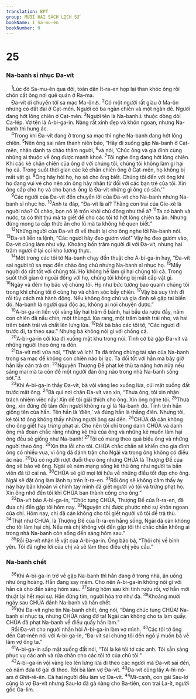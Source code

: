 ```yaml
---
translation: BPT
group: MƯƠI HAI SÁCH LỊCH SỬ
bookName: I Sa-mu-ên 
bookNumber: 9
---
```


<div class="title"><h1>25</h1><h3>Na-banh sỉ nhục Đa-vít</h3></div>
<span class="verse 1sa_25_1"> <sup>1</sup>Lúc đó Sa-mu-ên qua đời, toàn dân Ít-ra-en họp lại than khóc ông rồi chôn cất ông nơi quê quán ở Ra-ma.<br/> Đa-vít di chuyển tới sa mạc Ma-ôn<a data-toggle="tooltip" data-placement="bottom" title="Từ ngữ nầy dựa theo bản cổ Hi-lạp. Bản tiêu chuẩn Hê-bơ-rơ dùng chữ “Pha-ran.”">⚓</a>.</span>
<span class="verse 1sa_25_2"><sup>2</sup>Có một người rất giàu ở Ma-ôn nhưng có đất đai ở Cạt-mên. Người có ba ngàn chiên và một ngàn dê. Người đang hớt lông chiên ở Cạt-mên.</span>
<span class="verse 1sa_25_3"><sup>3</sup>Người tên là Na-banh<a data-toggle="tooltip" data-placement="bottom" title="Nghĩa là “điên” hay “dại dột.”">⚓</a> thuộc dòng dõi Ca-lép. Vợ tên là A-bi-ga-in. Nàng rất xinh đẹp và khôn ngoan, nhưng Na-banh thì hung ác.<br/></span>
<span class="verse 1sa_25_4"> <sup>4</sup>Trong khi Đa-vít đang ở trong sa mạc thì nghe Na-banh đang hớt lông chiên.</span>
<span class="verse 1sa_25_5"><sup>5</sup>Nên ông sai năm thanh niên bảo, “Hãy đi xuống gặp Na-banh ở Cạt-mên, nhân danh ta chào thăm người,</span>
<span class="verse 1sa_25_6"><sup>6</sup>và nói, ‘Chúc ông và gia đình cùng những ai thuộc về ông được mạnh khoẻ.</span>
<span class="verse 1sa_25_7"><sup>7</sup>Tôi nghe ông đang hớt lông chiên. Khi các kẻ chăn chiên của ông ở với chúng tôi, chúng tôi không làm gì hại họ cả. Trong suốt thời gian các kẻ chăn chiên ông ở Cạt-mên, họ không bị mất vật gì.</span>
<span class="verse 1sa_25_8"><sup>8</sup>Ông hãy hỏi họ, họ sẽ cho ông biết. Chúng tôi đến với ông khi họ đang vui vẻ cho nên xin ông hãy nhân từ đối với các bạn trẻ của tôi. Xin ông cấp cho họ và cho bạn<a data-toggle="tooltip" data-placement="bottom" title="Nguyên văn, “con.”">⚓</a> ông là Đa-vít những gì ông có sẵn.’”<br/></span>
<span class="verse 1sa_25_9"> <sup>9</sup>Các người của Đa-vít đến chuyển lời của Đa-vít cho Na-banh nhưng Na-banh sỉ nhục họ.</span>
<span class="verse 1sa_25_10"><sup>10</sup>Anh ta đáp, “Đa-vít là ai? Thằng con trai của Gie-xê là người nào? Ôi chào, bọn nô lệ trốn khỏi chủ đông như thế à?</span>
<span class="verse 1sa_25_11"><sup>11</sup>Ta có bánh và nước, ta có thịt thú mà ta giết để cho các tôi tớ hớt lông chiên ta ăn. Nhưng đừng mong ta cấp thức ăn cho lũ mà ta không hề quen biết.”<br/></span>
<span class="verse 1sa_25_12"> <sup>12</sup>Những người của Đa-vít đi về thuật lại cho ông nghe lời Na-banh nói.</span>
<span class="verse 1sa_25_13"><sup>13</sup>Đa-vít liền ra lệnh, “Các ngươi hãy đeo gươm vào!” Vậy họ đeo gươm vào, Đa-vít cũng làm như vậy. Khoảng bốn trăm người đi với Đa-vít, nhưng hai trăm người ở lại coi kho lương thực.<br/></span>
<span class="verse 1sa_25_14"> <sup>14</sup>Một trong các tôi tớ Na-banh chạy đến thuật cho A-bi-ga-in hay, “Đa-vít sai người từ sa mạc đến chào ông chủ nhưng Na-banh sỉ nhục họ.</span>
<span class="verse 1sa_25_15"><sup>15</sup>Mấy người đó rất tốt với chúng tôi. Họ không hề làm gì hại chúng tôi cả. Trong suốt thời gian ở ngoài đồng với họ, chúng tôi không bị mất cắp vật gì.</span>
<span class="verse 1sa_25_16"><sup>16</sup>Ngày và đêm họ bảo vệ chúng tôi. Họ như bức tường bao quanh chúng tôi trong khi chúng tôi ở cùng họ và chăm sóc bầy chiên.</span>
<span class="verse 1sa_25_17"><sup>17</sup>Vậy bà suy tính đi rồi tùy cách mà hành động. Nếu không ông chủ và gia đình sẽ gặp tai biến đó. Na-banh là người quá độc ác, không ai nói chuyện được.”<br/></span>
<span class="verse 1sa_25_18"> <sup>18</sup>A-bi-ga-in liền vội vàng lấy hai trăm ổ bánh, hai bầu da rượu đầy, năm con chiên đã nấu chín, một thùng<a data-toggle="tooltip" data-placement="bottom" title="Nguyên văn, “5 sê-a” (khoảng 37 lít).">⚓</a> lúa rang, một trăm bánh trái nho, và hai trăm bánh trái vả chất lên lưng lừa.</span>
<span class="verse 1sa_25_19"><sup>19</sup>Rồi bà bảo các tôi tớ, “Các ngươi đi trước đi, ta theo sau.” Nhưng bà không nói gì với chồng cả.<br/></span>
<span class="verse 1sa_25_20"> <sup>20</sup>A-bi-ga-in cỡi lừa đi xuống mật khu trong núi. Tình cờ bà gặp Đa-vít và những người theo ông ra đón.<br/></span>
<span class="verse 1sa_25_21"> <sup>21</sup>Đa-vít mới vừa nói, “Thật vô ích! Ta đã trông chừng tài sản của Na-banh trong sa mạc để không con chiên nào bị lạc. Ta đối tốt với hắn mà bây giờ hắn lấy oán trả ơn.</span>
<span class="verse 1sa_25_22"><sup>22</sup>Nguyện Thượng Đế phạt kẻ thù ta nặng hơn nữa nếu sáng mai mà ta còn để một người đàn ông nào trong nhà Na-banh sống sót.”<a data-toggle="tooltip" data-placement="bottom" title="Đây là một lời thề hay lời nguyền rủa.">⚓</a><br/></span>
<span class="verse 1sa_25_23"> <sup>23</sup>Khi A-bi-ga-in thấy Đa-vít, bà vội vàng leo xuống lừa, cúi mặt xuống đất trước mặt ông.</span>
<span class="verse 1sa_25_24"><sup>24</sup>Bà quì nơi chân Đa-vít van xin, “Thưa ông, tôi xin nhận trách nhiệm việc nầy! Xin để tôi giải thích cho ông. Xin ông nghe tôi.</span>
<span class="verse 1sa_25_25"><sup>25</sup>Thưa ông, xin đừng để tâm đến người không ra gì là Na-banh đó. Tính tình hắn giống tên của hắn. Tên hắn là ‘điên,’ và đúng hắn là thằng điên. Nhưng tôi, kẻ tôi tớ ông không thấy những người ông sai đến.</span>
<span class="verse 1sa_25_26"><sup>26</sup>CHÚA đã cản không cho ông giết hay trừng phạt ai. Cho nên tôi chỉ trong danh CHÚA và danh ông mà đoan chắc rằng những kẻ thù của ông và những kẻ muốn làm hại ông đều sẽ giống như Na-banh!</span>
<span class="verse 1sa_25_27"><sup>27</sup>Tôi có mang theo quà biếu ông và những người theo ông.</span>
<span class="verse 1sa_25_28"><sup>28</sup>Xin tha lỗi cho tôi. CHÚA chắc chắn sẽ khiến cho gia đình ông có nhiều vua, vì ông đã đánh trận cho Ngài và trong ông không có điều ác nào.</span>
<span class="verse 1sa_25_29"><sup>29</sup>Dù có người rượt đuổi theo ông nhưng CHÚA là Thượng Đế của ông sẽ bảo vệ ông. Ngài sẽ ném mạng sống kẻ thù ông như người ta bắn viên đá từ cái ná.</span>
<span class="verse 1sa_25_30"><sup>30</sup>CHÚA sẽ giữ mọi lời hứa về những điều tốt đẹp cho ông. Ngài sẽ đặt ông làm lãnh tụ trên Ít-ra-en.</span>
<span class="verse 1sa_25_31"><sup>31</sup>Rồi ông sẽ không cảm thấy áy náy hay băn khoăn vì chính tay mình đã giết người vô tội và trừng phạt họ. Xin ông nhớ đến tôi khi CHÚA ban thành công cho ông.”<br/></span>
<span class="verse 1sa_25_32"> <sup>32</sup>Đa-vít bảo A-bi-ga-in, “Chúc tụng CHÚA, Thượng Đế của Ít-ra-en, đã đưa chị đến gặp tôi hôm nay.</span>
<span class="verse 1sa_25_33"><sup>33</sup>Nguyện chị được phước nhờ sự khôn ngoan của chị. Hôm nay, chị đã cản không cho tôi giết người vô tội để trả thù.</span>
<span class="verse 1sa_25_34"><sup>34</sup>Thật như CHÚA, là Thượng Đế của Ít-ra-en hằng sống, Ngài đã cản không cho tôi làm hại chị. Nếu mà chị không vội đến gặp tôi thì chắc chắn không ai trong nhà Na-banh còn sống đến sáng hôm sau.”<br/></span>
<span class="verse 1sa_25_35"> <sup>35</sup>Rồi Đa-vít nhận lễ vật của A-bi-ga-in. Ông bảo bà, “Thôi chị về bình yên. Tôi đã nghe lời của chị và sẽ làm theo điều chị yêu cầu.”<br/></span>
<div class="title"><h3>Na-banh chết</h3></div>
<span class="verse 1sa_25_36"> <sup>36</sup>Khi A-bi-ga-in trở về gặp Na-banh thì hắn đang ở trong nhà, ăn uống như ông hoàng. Hắn đang say mèm. Cho nên A-bi-ga-in không nói gì với hắn cả cho đến sáng hôm sau.</span>
<span class="verse 1sa_25_37"><sup>37</sup>Sáng hôm sau khi tỉnh rượu rồi, vợ hắn mới thuật lại hết mọi sự. Hắn đứng tim, người hóa trơ như đá.</span>
<span class="verse 1sa_25_38"><sup>38</sup>Khoảng mười ngày sau CHÚA đánh Na-banh và hắn chết.<br/></span>
<span class="verse 1sa_25_39"> <sup>39</sup>Khi Đa-vít nghe tin Na-banh chết, ông nói, “Đáng chúc tụng CHÚA! Na-banh sỉ nhục ta, nhưng CHÚA nâng đỡ ta! Ngài cản không cho ta làm quấy. CHÚA đã phạt Na-banh về điều quấy hắn làm.”<br/> Rồi Đa-vít cho người nhắn hỏi A-bi-ga-in làm vợ mình.</span>
<span class="verse 1sa_25_40"><sup>40</sup>Các tôi tớ ông đến Cạt-mên nói với A-bi-ga-in, “Đa-vít sai chúng tôi đến ngỏ ý muốn bà về làm vợ ông ta.”<br/></span>
<span class="verse 1sa_25_41"> <sup>41</sup>A-bi-ga-in sấp mặt xuống đất nói, “Tôi là kẻ tôi tớ các anh. Tôi sẵn sàng phục vụ các anh và rửa chân cho các tôi tớ của chủ tôi.”<br/></span>
<span class="verse 1sa_25_42"> <sup>42</sup>A-bi-ga-in vội vàng leo lên lưng lừa đi theo các người mà Đa-vít sai đến, có năm đứa tớ gái đi theo. Rồi bà làm vợ Đa-vít.</span>
<span class="verse 1sa_25_43"><sup>43</sup>Đa-vít cũng lấy A-hi-nô-am ở Ghít-rê-ên. Cả hai người đều làm vợ Đa-vít.</span>
<span class="verse 1sa_25_44"><sup>44</sup>Mi-canh, con gái Sau-lơ cũng là vợ Đa-vít nhưng Sau-lơ đã gả nàng cho Ba-tiên, con trai La-ít, người gốc Ga-lim.<br/></span>

